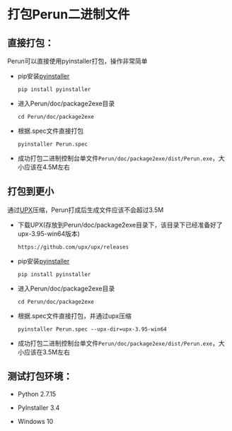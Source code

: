 # 打包Perun二进制文件

## 直接打包：

Perun可以直接使用pyinstaller打包，操作非常简单

- pip安装[pyinstaller](https://www.pyinstaller.org/)

    `pip install pyinstaller`

- 进入Perun/doc/package2exe目录

    `cd Perun/doc/package2exe`

- 根据.spec文件直接打包

    `pyinstaller Perun.spec`

- 成功打包二进制控制台单文件`Perun/doc/package2exe/dist/Perun.exe`，大小应该在4.5M左右

## 打包到更小

通过[UPX](https://upx.github.io/)压缩，Perun打成后生成文件应该不会超过3.5M

- 下载UPX(存放到Perun/doc/package2exe目录下，该目录下已经准备好了upx-3.95-win64版本)

    `https://github.com/upx/upx/releases`
    
- pip安装[pyinstaller](https://www.pyinstaller.org/)

    `pip install pyinstaller`

- 进入Perun/doc/package2exe目录

    `cd Perun/doc/package2exe`

- 根据.spec文件直接打包，并通过upx压缩

    `pyinstaller Perun.spec --upx-dir=upx-3.95-win64`

- 成功打包二进制控制台单文件`Perun/doc/package2exe/dist/Perun.exe`，大小应该在3.5M左右

## 测试打包环境：

- Python 2.7.15

- PyInstaller 3.4

- Windows 10
